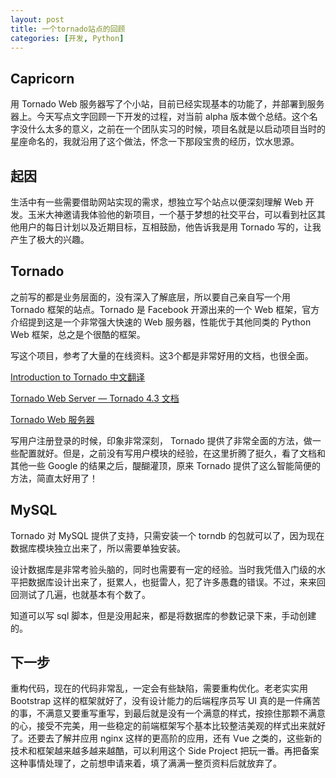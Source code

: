 ```yaml
---
layout: post
title: 一个tornado站点的回顾
categories: [开发, Python]
---
```


## Capricorn

用 Tornado Web 服务器写了个小站，目前已经实现基本的功能了，并部署到服务器上。今天写点文字回顾一下开发的过程，对当前 alpha 版本做个总结。这个名字没什么太多的意义，之前在一个团队实习的时候，项目名就是以启动项目当时的星座命名的，我就沿用了这个做法，怀念一下那段宝贵的经历，饮水思源。

## 起因

生活中有一些需要借助网站实现的需求，想独立写个站点以便深刻理解 Web 开发。玉米大神邀请我体验他的新项目，一个基于梦想的社交平台，可以看到社区其他用户的每日计划以及近期目标，互相鼓励，他告诉我是用 Tornado 写的，让我产生了极大的兴趣。

## Tornado

之前写的都是业务层面的，没有深入了解底层，所以要自己亲自写一个用 Tornado 框架的站点。Tornado 是 Facebook 开源出来的一个 Web 框架，官方介绍提到这是一个非常强大快速的 Web 服务器，性能优于其他同类的 Python Web 框架，总之是个很酷的框架。

写这个项目，参考了大量的在线资料。这3个都是非常好用的文档，也很全面。

[Introduction to Tornado 中文翻译](http://demo.pythoner.com/itt2zh/index.html) 

[Tornado Web Server — Tornado 4.3 文档](http://tornado-zh.readthedocs.io/zh/latest/index.html)

[Tornado Web 服务器](http://www.tornadoweb.cn/documentation)

写用户注册登录的时候，印象非常深刻， Tornado 提供了非常全面的方法，做一些配置就好。但是，之前没有写用户模块的经验，在这里折腾了挺久，看了文档和其他一些 Google 的结果之后，醍醐灌顶，原来 Tornado 提供了这么智能简便的方法，简直太好用了！

## MySQL

Tornado 对 MySQL 提供了支持，只需安装一个 torndb 的包就可以了，因为现在数据库模块独立出来了，所以需要单独安装。

设计数据库是非常考验头脑的，同时也需要有一定的经验。当时我凭借入门级的水平把数据库设计出来了，挺累人，也挺雷人，犯了许多愚蠢的错误。不过，来来回回测试了几遍，也就基本有个数了。

知道可以写 sql 脚本，但是没用起来，都是将数据库的参数记录下来，手动创建的。

## 下一步

重构代码，现在的代码非常乱，一定会有些缺陷，需要重构优化。老老实实用 Bootstrap 这样的框架就好了，没有设计能力的后端程序员写 UI 真的是一件痛苦的事，不满意又要重写重写，到最后就是没有一个满意的样式，按捺住那颗不满意的心，接受不完美，用一些稳定的前端框架写个基本比较整洁美观的样式出来就好了。还要去了解并应用 nginx 这样的更高阶的应用，还有 Vue 之类的，这些新的技术和框架越来越多越来越酷，可以利用这个 Side Project 把玩一番。再把备案这种事情处理了，之前想申请来着，填了满满一整页资料后就放弃了。
